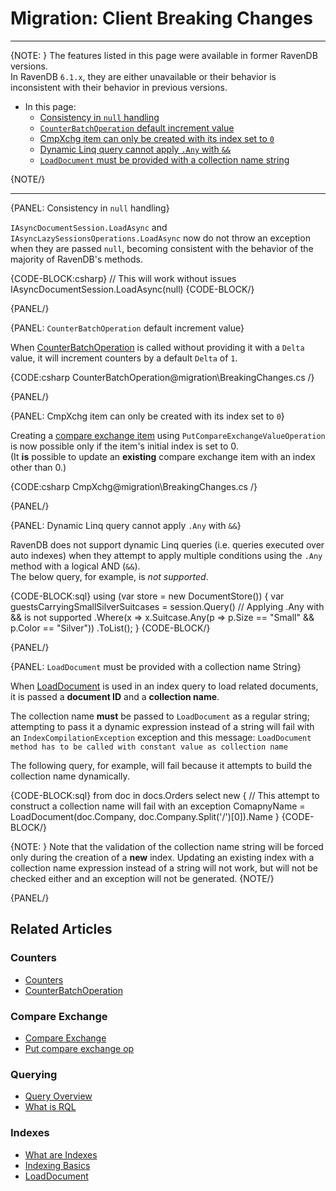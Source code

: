 # Migration: Client Breaking Changes
---

{NOTE: }
The features listed in this page were available in former RavenDB versions.  
In RavenDB `6.1.x`, they are either unavailable or their behavior is inconsistent 
with their behavior in previous versions.  

* In this page:
   * [Consistency in `null` handling](../../migration/client-api/client-breaking-changes#consistency-in-null-handling)  
   * [`CounterBatchOperation` default increment value](../../migration/client-api/client-breaking-changes#counterbatchoperation-default-increment-value)  
   * [CmpXchg item can only be created with its index set to `0`](../../migration/client-api/client-breaking-changes#cmpxchg-item-can-only-be-created-with-its-index-set-to-0)  
   * [Dynamic Linq query cannot apply `.Any` with `&&`](../../migration/client-api/client-breaking-changes#dynamic-linq-query-cannot-apply-.any-with-&&)  
   * [`LoadDocument` must be provided with a collection name string](../../migration/client-api/client-breaking-changes#loaddocument-must-be-provided-with-a-collection-name-string)  

{NOTE/}

---

{PANEL: Consistency in `null` handling}

`IAsyncDocumentSession.LoadAsync` and `IAsyncLazySessionsOperations.LoadAsync` now 
do not throw an exception when they are passed `null`, becoming consistent with the 
behavior of the majority of RavenDB's methods.  

{CODE-BLOCK:csharp}
// This will work without issues
IAsyncDocumentSession.LoadAsync(null)
{CODE-BLOCK/}

{PANEL/}

{PANEL: `CounterBatchOperation` default increment value}

When [CounterBatchOperation](../../client-api/operations/counters/counter-batch) is 
called without providing it with a `Delta` value, it will increment counters by a default 
`Delta` of `1`.  

{CODE:csharp CounterBatchOperation@migration\BreakingChanges.cs /}

{PANEL/}

{PANEL: CmpXchg item can only be created with its index set to `0`}

Creating a [compare exchange item](../../client-api/operations/compare-exchange/put-compare-exchange-value) 
using `PutCompareExchangeValueOperation` is now possible only if the item's initial index is set to 0.  
(It **is** possible to update an **existing** compare exchange item with an index other than 0.)

{CODE:csharp CmpXchg@migration\BreakingChanges.cs /}  

{PANEL/}

{PANEL: Dynamic Linq query cannot apply `.Any` with `&&`}

RavenDB does not support dynamic Linq queries (i.e. queries executed over auto indexes) when 
they attempt to apply multiple conditions using the `.Any` method with a logical AND (`&&`).  
The below query, for example, is *not supported*.  

{CODE-BLOCK:sql}
using (var store = new DocumentStore())
{
    var guestsCarryingSmallSilverSuitcases = session.Query<Guest>()
        // Applying .Any with && is not supported
        .Where(x => x.Suitcase.Any(p => p.Size == "Small" && p.Color == "Silver"))
        .ToList();
}
{CODE-BLOCK/}

{PANEL/}

{PANEL: `LoadDocument` must be provided with a collection name String}

When [LoadDocument](../../indexes/indexing-related-documents) is used in an index query 
to load related documents, it is passed a **document ID** and a **collection name**.  

The collection name **must** be passed to `LoadDocument` as a regular string; attempting 
to pass it a dynamic expression instead of a string will fail with an `IndexCompilationException` 
exception and this message: `LoadDocument method has to be called with constant value as collection name`

The following query, for example, will fail because it attempts to build the collection name dynamically.  

{CODE-BLOCK:sql}
from doc in docs.Orders
select new {
    // This attempt to construct a collection name will fail with an exception
    ComapnyName = LoadDocument(doc.Company, doc.Company.Split('/')[0]).Name
}
{CODE-BLOCK/}

{NOTE: }
Note that the validation of the collection name string will be forced only during 
the creation of a **new** index. Updating an existing index with a collection name 
expression instead of a string will not work, but will not be checked either and 
an exception will not be generated.
{NOTE/}

{PANEL/}

## Related Articles

### Counters
- [Counters](../../document-extensions/counters/overview)  
- [CounterBatchOperation](../../client-api/operations/counters/counter-batch)  

### Compare Exchange
- [Compare Exchange](../../client-api/operations/compare-exchange/overview)  
- [Put compare exchange op](../../client-api/operations/compare-exchange/put-compare-exchange-value)  

### Querying
- [Query Overview](../../client-api/session/querying/how-to-query) 
- [What is RQL](../../client-api/session/querying/what-is-rql)  

### Indexes
- [What are Indexes](../../indexes/what-are-indexes)  
- [Indexing Basics](../../indexes/indexing-basics)  
- [LoadDocument](../../indexes/indexing-related-documents)  
